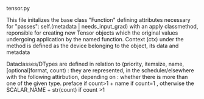 tensor.py

This file initalizes the base class "Function" defining attributes necessary for "passes": self.(metadata |  needs\_input\_grad)
	with an apply classmethod, reponsible for creating new Tensor objects which the original values undergoing application by 
	the named function. Context (ctx) under the method is defined as the device belonging to the object, its data and metadata



Dataclasses/DTypes are defined in relation to 
	(priority, itemsize, name, [optional]format, count)
	: they are represented, in the scheduler/elsewhere with the following attirbution, depending on
	: whether there is more than one of the given type.
	preface if count>1 + name if count=1 , otherwise the SCALAR\_NAME + str(count) if count >1

